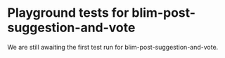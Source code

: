 # Playground tests for blim-post-suggestion-and-vote
We are still awaiting the first test run for blim-post-suggestion-and-vote.
